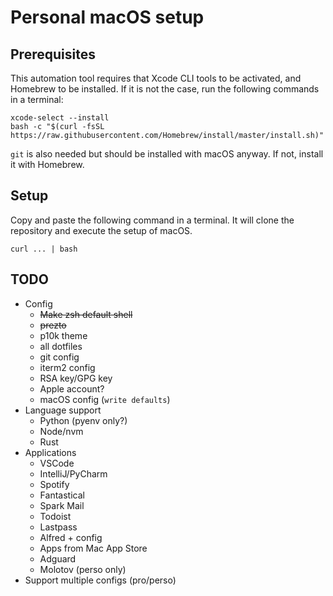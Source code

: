 # Personal macOS setup

## Prerequisites

This automation tool requires that Xcode CLI tools to be activated, and Homebrew to be installed.
If it is not the case, run the following commands in a terminal:
```shell
xcode-select --install
bash -c "$(curl -fsSL https://raw.githubusercontent.com/Homebrew/install/master/install.sh)"
```

`git` is also needed but should be installed with macOS anyway. If not, install it with Homebrew.

## Setup

Copy and paste the following command in a terminal.
It will clone the repository and execute the setup of macOS.
```shell
curl ... | bash
```

## TODO

- Config
    - ~~Make zsh default shell~~
    - ~~prezto~~
    - p10k theme
    - all dotfiles
    - git config
    - iterm2 config
    - RSA key/GPG key
    - Apple account?
    - macOS config (`write defaults`)
- Language support
    - Python (pyenv only?)
    - Node/nvm
    - Rust
- Applications
    - VSCode
    - IntelliJ/PyCharm
    - Spotify
    - Fantastical
    - Spark Mail
    - Todoist
    - Lastpass
    - Alfred + config
    - Apps from Mac App Store
    - Adguard
    - Molotov (perso only)
- Support multiple configs (pro/perso)

